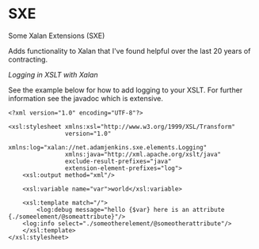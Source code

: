 # SXE
Some Xalan Extensions (SXE)

Adds functionality to Xalan that I've found helpful over the last 20 years of contracting.<br/>

_Logging in XSLT with Xalan_

See the example below for how to add logging to your XSLT.  For further information see the javadoc which is extensive.

```
<?xml version="1.0" encoding="UTF-8"?>

<xsl:stylesheet xmlns:xsl="http://www.w3.org/1999/XSL/Transform" 
                version="1.0"
                xmlns:log="xalan://net.adamjenkins.sxe.elements.Logging"
                xmlns:java="http://xml.apache.org/xslt/java"
                exclude-result-prefixes="java"
                extension-element-prefixes="log">
    <xsl:output method="xml"/>
    
    <xsl:variable name="var">world</xsl:variable>
    
    <xsl:template match="/">
    	<log:debug message="hello {$var} here is an attribute {./someelement/@someattribute}"/>
	<log:info select="./someotherelement/@someotherattribute"/>
    </xsl:template>            
</xsl:stylesheet>
```
